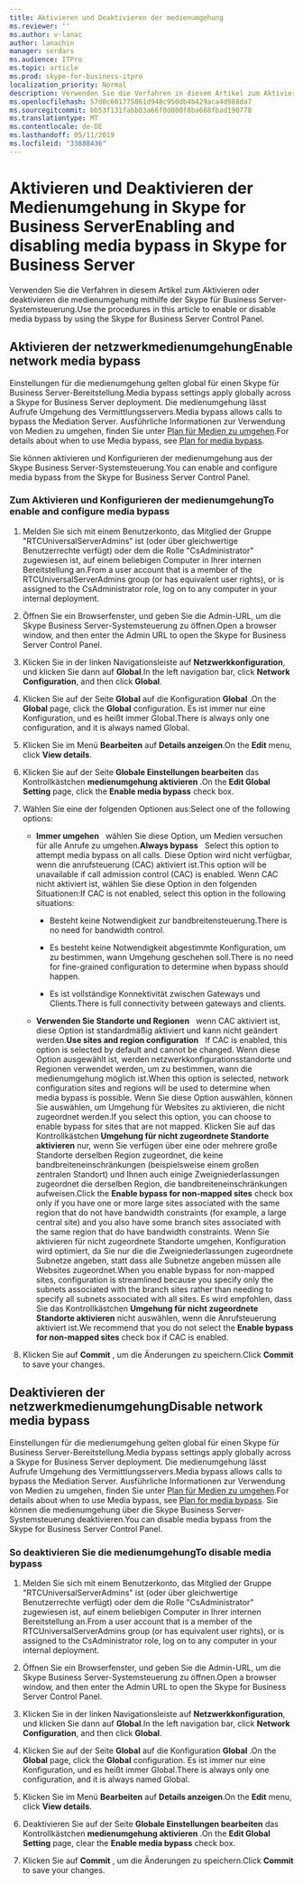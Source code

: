 ```yaml
---
title: Aktivieren und Deaktivieren der medienumgehung
ms.reviewer: ''
ms.author: v-lanac
author: lanachin
manager: serdars
ms.audience: ITPro
ms.topic: article
ms.prod: skype-for-business-itpro
localization_priority: Normal
description: Verwenden Sie die Verfahren in diesem Artikel zum Aktivieren oder deaktivieren die medienumgehung mithilfe der Skype für Business Server-Systemsteuerung.
ms.openlocfilehash: 57d0c601775861d948c950db4b429aca4d988da7
ms.sourcegitcommit: bb53f131fabb03a66f0d000f8ba668fbad190778
ms.translationtype: MT
ms.contentlocale: de-DE
ms.lasthandoff: 05/11/2019
ms.locfileid: "33888436"
---
```

# <a name="enabling-and-disabling-media-bypass-in-skype-for-business-server"></a><span data-ttu-id="d1f9b-103">Aktivieren und Deaktivieren der Medienumgehung in Skype for Business Server</span><span class="sxs-lookup"><span data-stu-id="d1f9b-103">Enabling and disabling media bypass in Skype for Business Server</span></span>

<span data-ttu-id="d1f9b-104">Verwenden Sie die Verfahren in diesem Artikel zum Aktivieren oder deaktivieren die medienumgehung mithilfe der Skype für Business Server-Systemsteuerung.</span><span class="sxs-lookup"><span data-stu-id="d1f9b-104">Use the procedures in this article to enable or disable media bypass by using the Skype for Business Server Control Panel.</span></span>

## <a name="enable-network-media-bypass"></a><span data-ttu-id="d1f9b-105">Aktivieren der netzwerkmedienumgehung</span><span class="sxs-lookup"><span data-stu-id="d1f9b-105">Enable network media bypass</span></span> 

<span data-ttu-id="d1f9b-106">Einstellungen für die medienumgehung gelten global für einen Skype für Business Server-Bereitstellung.</span><span class="sxs-lookup"><span data-stu-id="d1f9b-106">Media bypass settings apply globally across a Skype for Business Server deployment.</span></span> <span data-ttu-id="d1f9b-107">Die medienumgehung lässt Aufrufe Umgehung des Vermittlungsservers.</span><span class="sxs-lookup"><span data-stu-id="d1f9b-107">Media bypass allows calls to bypass the Mediation Server.</span></span> <span data-ttu-id="d1f9b-108">Ausführliche Informationen zur Verwendung von Medien zu umgehen, finden Sie unter [Plan für Medien zu umgehen](../../../plan-your-deployment/enterprise-voice-solution/media-bypass.md).</span><span class="sxs-lookup"><span data-stu-id="d1f9b-108">For details about when to use Media bypass, see [Plan for media bypass](../../../plan-your-deployment/enterprise-voice-solution/media-bypass.md).</span></span>

<span data-ttu-id="d1f9b-109">Sie können aktivieren und Konfigurieren der medienumgehung aus der Skype Business Server-Systemsteuerung.</span><span class="sxs-lookup"><span data-stu-id="d1f9b-109">You can enable and configure media bypass from the Skype for Business Server Control Panel.</span></span>


### <a name="to-enable-and-configure-media-bypass"></a><span data-ttu-id="d1f9b-110">Zum Aktivieren und Konfigurieren der medienumgehung</span><span class="sxs-lookup"><span data-stu-id="d1f9b-110">To enable and configure media bypass</span></span>

1.  <span data-ttu-id="d1f9b-111">Melden Sie sich mit einem Benutzerkonto, das Mitglied der Gruppe "RTCUniversalServerAdmins" ist (oder über gleichwertige Benutzerrechte verfügt) oder dem die Rolle "CsAdministrator" zugewiesen ist, auf einem beliebigen Computer in Ihrer internen Bereitstellung an.</span><span class="sxs-lookup"><span data-stu-id="d1f9b-111">From a user account that is a member of the RTCUniversalServerAdmins group (or has equivalent user rights), or is assigned to the CsAdministrator role, log on to any computer in your internal deployment.</span></span>

2.  <span data-ttu-id="d1f9b-112">Öffnen Sie ein Browserfenster, und geben Sie die Admin-URL, um die Skype Business Server-Systemsteuerung zu öffnen.</span><span class="sxs-lookup"><span data-stu-id="d1f9b-112">Open a browser window, and then enter the Admin URL to open the Skype for Business Server Control Panel.</span></span> 

3.  <span data-ttu-id="d1f9b-113">Klicken Sie in der linken Navigationsleiste auf **Netzwerkkonfiguration**, und klicken Sie dann auf **Global**.</span><span class="sxs-lookup"><span data-stu-id="d1f9b-113">In the left navigation bar, click **Network Configuration**, and then click **Global**.</span></span>

4.  <span data-ttu-id="d1f9b-114">Klicken Sie auf der Seite **Global** auf die Konfiguration **Global** .</span><span class="sxs-lookup"><span data-stu-id="d1f9b-114">On the **Global** page, click the **Global** configuration.</span></span> <span data-ttu-id="d1f9b-115">Es ist immer nur eine Konfiguration, und es heißt immer Global.</span><span class="sxs-lookup"><span data-stu-id="d1f9b-115">There is always only one configuration, and it is always named Global.</span></span>

5.  <span data-ttu-id="d1f9b-116">Klicken Sie im Menü **Bearbeiten** auf **Details anzeigen**.</span><span class="sxs-lookup"><span data-stu-id="d1f9b-116">On the **Edit** menu, click **View details**.</span></span>

6.  <span data-ttu-id="d1f9b-117">Klicken Sie auf der Seite **Globale Einstellungen bearbeiten** das Kontrollkästchen **medienumgehung aktivieren** .</span><span class="sxs-lookup"><span data-stu-id="d1f9b-117">On the **Edit Global Setting** page, click the **Enable media bypass** check box.</span></span>

7.  <span data-ttu-id="d1f9b-118">Wählen Sie eine der folgenden Optionen aus:</span><span class="sxs-lookup"><span data-stu-id="d1f9b-118">Select one of the following options:</span></span>
    
      - <span data-ttu-id="d1f9b-119">**Immer umgehen**   wählen Sie diese Option, um Medien versuchen für alle Anrufe zu umgehen.</span><span class="sxs-lookup"><span data-stu-id="d1f9b-119">**Always bypass**   Select this option to attempt media bypass on all calls.</span></span> <span data-ttu-id="d1f9b-120">Diese Option wird nicht verfügbar, wenn die anrufsteuerung (CAC) aktiviert ist.</span><span class="sxs-lookup"><span data-stu-id="d1f9b-120">This option will be unavailable if call admission control (CAC) is enabled.</span></span> <span data-ttu-id="d1f9b-121">Wenn CAC nicht aktiviert ist, wählen Sie diese Option in den folgenden Situationen:</span><span class="sxs-lookup"><span data-stu-id="d1f9b-121">If CAC is not enabled, select this option in the following situations:</span></span>
        
          - <span data-ttu-id="d1f9b-122">Besteht keine Notwendigkeit zur bandbreitensteuerung.</span><span class="sxs-lookup"><span data-stu-id="d1f9b-122">There is no need for bandwidth control.</span></span>
        
          - <span data-ttu-id="d1f9b-123">Es besteht keine Notwendigkeit abgestimmte Konfiguration, um zu bestimmen, wann Umgehung geschehen soll.</span><span class="sxs-lookup"><span data-stu-id="d1f9b-123">There is no need for fine-grained configuration to determine when bypass should happen.</span></span>
        
          - <span data-ttu-id="d1f9b-124">Es ist vollständige Konnektivität zwischen Gateways und Clients.</span><span class="sxs-lookup"><span data-stu-id="d1f9b-124">There is full connectivity between gateways and clients.</span></span>
    
      - <span data-ttu-id="d1f9b-125">**Verwenden Sie Standorte und Regionen**   wenn CAC aktiviert ist, diese Option ist standardmäßig aktiviert und kann nicht geändert werden.</span><span class="sxs-lookup"><span data-stu-id="d1f9b-125">**Use sites and region configuration**   If CAC is enabled, this option is selected by default and cannot be changed.</span></span> <span data-ttu-id="d1f9b-126">Wenn diese Option ausgewählt ist, werden netzwerkkonfigurationsstandorte und Regionen verwendet werden, um zu bestimmen, wann die medienumgehung möglich ist.</span><span class="sxs-lookup"><span data-stu-id="d1f9b-126">When this option is selected, network configuration sites and regions will be used to determine when media bypass is possible.</span></span> <span data-ttu-id="d1f9b-127">Wenn Sie diese Option auswählen, können Sie auswählen, um Umgehung für Websites zu aktivieren, die nicht zugeordnet werden.</span><span class="sxs-lookup"><span data-stu-id="d1f9b-127">If you select this option, you can choose to enable bypass for sites that are not mapped.</span></span> <span data-ttu-id="d1f9b-128">Klicken Sie auf das Kontrollkästchen **Umgehung für nicht zugeordnete Standorte aktivieren** nur, wenn Sie verfügen über eine oder mehrere große Standorte derselben Region zugeordnet, die keine bandbreiteneinschränkungen (beispielsweise einem großen zentralen Standort) und Ihnen auch einige Zweigniederlassungen zugeordnet die derselben Region, die bandbreiteneinschränkungen aufweisen.</span><span class="sxs-lookup"><span data-stu-id="d1f9b-128">Click the **Enable bypass for non-mapped sites** check box only if you have one or more large sites associated with the same region that do not have bandwidth constraints (for example, a large central site) and you also have some branch sites associated with the same region that do have bandwidth constraints.</span></span> <span data-ttu-id="d1f9b-129">Wenn Sie aktivieren für nicht zugeordnete Standorte umgehen, Konfiguration wird optimiert, da Sie nur die die Zweigniederlassungen zugeordnete Subnetze angeben, statt dass alle Subnetze angeben müssen alle Websites zugeordnet.</span><span class="sxs-lookup"><span data-stu-id="d1f9b-129">When you enable bypass for non-mapped sites, configuration is streamlined because you specify only the subnets associated with the branch sites rather than needing to specify all subnets associated with all sites.</span></span> <span data-ttu-id="d1f9b-130">Es wird empfohlen, dass Sie das Kontrollkästchen **Umgehung für nicht zugeordnete Standorte aktivieren** nicht auswählen, wenn die Anrufsteuerung aktiviert ist.</span><span class="sxs-lookup"><span data-stu-id="d1f9b-130">We recommend that you do not select the **Enable bypass for non-mapped sites** check box if CAC is enabled.</span></span>

8.  <span data-ttu-id="d1f9b-131">Klicken Sie auf **Commit** , um die Änderungen zu speichern.</span><span class="sxs-lookup"><span data-stu-id="d1f9b-131">Click **Commit** to save your changes.</span></span>


## <a name="disable-network-media-bypass"></a><span data-ttu-id="d1f9b-132">Deaktivieren der netzwerkmedienumgehung</span><span class="sxs-lookup"><span data-stu-id="d1f9b-132">Disable network media bypass</span></span>

<span data-ttu-id="d1f9b-133">Einstellungen für die medienumgehung gelten global für einen Skype für Business Server-Bereitstellung.</span><span class="sxs-lookup"><span data-stu-id="d1f9b-133">Media bypass settings apply globally across a Skype for Business Server deployment.</span></span> <span data-ttu-id="d1f9b-134">Die medienumgehung lässt Aufrufe Umgehung des Vermittlungsservers.</span><span class="sxs-lookup"><span data-stu-id="d1f9b-134">Media bypass allows calls to bypass the Mediation Server.</span></span> <span data-ttu-id="d1f9b-135">Ausführliche Informationen zur Verwendung von Medien zu umgehen, finden Sie unter [Plan für Medien zu umgehen](../../../plan-your-deployment/enterprise-voice-solution/media-bypass.md).</span><span class="sxs-lookup"><span data-stu-id="d1f9b-135">For details about when to use Media bypass, see [Plan for media bypass](../../../plan-your-deployment/enterprise-voice-solution/media-bypass.md).</span></span> <span data-ttu-id="d1f9b-136">Sie können die medienumgehung über die Skype Business Server-Systemsteuerung deaktivieren.</span><span class="sxs-lookup"><span data-stu-id="d1f9b-136">You can disable media bypass from the Skype for Business Server Control Panel.</span></span> 


### <a name="to-disable-media-bypass"></a><span data-ttu-id="d1f9b-137">So deaktivieren Sie die medienumgehung</span><span class="sxs-lookup"><span data-stu-id="d1f9b-137">To disable media bypass</span></span>

1.  <span data-ttu-id="d1f9b-138">Melden Sie sich mit einem Benutzerkonto, das Mitglied der Gruppe "RTCUniversalServerAdmins" ist (oder über gleichwertige Benutzerrechte verfügt) oder dem die Rolle "CsAdministrator" zugewiesen ist, auf einem beliebigen Computer in Ihrer internen Bereitstellung an.</span><span class="sxs-lookup"><span data-stu-id="d1f9b-138">From a user account that is a member of the RTCUniversalServerAdmins group (or has equivalent user rights), or is assigned to the CsAdministrator role, log on to any computer in your internal deployment.</span></span>

2.  <span data-ttu-id="d1f9b-139">Öffnen Sie ein Browserfenster, und geben Sie die Admin-URL, um die Skype Business Server-Systemsteuerung zu öffnen.</span><span class="sxs-lookup"><span data-stu-id="d1f9b-139">Open a browser window, and then enter the Admin URL to open the Skype for Business Server Control Panel.</span></span> 

3.  <span data-ttu-id="d1f9b-140">Klicken Sie in der linken Navigationsleiste auf **Netzwerkkonfiguration**, und klicken Sie dann auf **Global**.</span><span class="sxs-lookup"><span data-stu-id="d1f9b-140">In the left navigation bar, click **Network Configuration**, and then click **Global**.</span></span>

4.  <span data-ttu-id="d1f9b-141">Klicken Sie auf der Seite **Global** auf die Konfiguration **Global** .</span><span class="sxs-lookup"><span data-stu-id="d1f9b-141">On the **Global** page, click the **Global** configuration.</span></span> <span data-ttu-id="d1f9b-142">Es ist immer nur eine Konfiguration, und es heißt immer Global.</span><span class="sxs-lookup"><span data-stu-id="d1f9b-142">There is always only one configuration, and it is always named Global.</span></span>

5.  <span data-ttu-id="d1f9b-143">Klicken Sie im Menü **Bearbeiten** auf **Details anzeigen**.</span><span class="sxs-lookup"><span data-stu-id="d1f9b-143">On the **Edit** menu, click **View details**.</span></span>

6.  <span data-ttu-id="d1f9b-144">Deaktivieren Sie auf der Seite **Globale Einstellungen bearbeiten** das Kontrollkästchen **medienumgehung aktivieren** .</span><span class="sxs-lookup"><span data-stu-id="d1f9b-144">On the **Edit Global Setting** page, clear the **Enable media bypass** check box.</span></span>

7.  <span data-ttu-id="d1f9b-145">Klicken Sie auf **Commit** , um die Änderungen zu speichern.</span><span class="sxs-lookup"><span data-stu-id="d1f9b-145">Click **Commit** to save your changes.</span></span>

  
